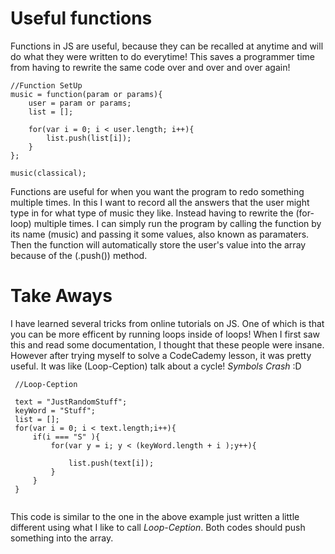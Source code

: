 # Useful functions

Functions in JS are useful, because they can be recalled at anytime and
will do what they were written to do everytime! This saves a programmer
time from having to rewrite the same code over and over and over again!


```JS
//Function SetUp
music = function(param or params){
    user = param or params;
    list = [];
    
    for(var i = 0; i < user.length; i++){
        list.push(list[i]);
    }
};

music(classical);
```

Functions are useful for when you want the program to redo something
multiple times. In this I want to record all the answers that the user 
might type in for what type of music they like. Instead having to rewrite
the (for-loop) multiple times. I can simply run the program by calling
the function by its name (music) and passing it some values, also known
as paramaters. Then the function will automatically store the user's 
value into the array because of the (.push()) method.

# Take Aways 

I have learned several tricks from online tutorials on JS. One of which 
is that you can be more efficent by running loops inside of loops! When
I first saw this and read some documentation, I thought that these people
were insane. However after trying myself to solve a CodeCademy lesson, it was
pretty useful. It was like (Loop-Ception) talk about a cycle! *Symbols Crash* :D

``` JS
 //Loop-Ception 
 
 text = "JustRandomStuff";
 keyWord = "Stuff"; 
 list = [];
 for(var i = 0; i < text.length;i++){
     if(i === "S" ){
         for(var y = i; y < (keyWord.length + i );y++){
             
             list.push(text[i]);
         }
     }
 }


```

This code is similar to the one in the above example just written a little
different using what I like to call *Loop-Ception*. Both codes should push
something into the array.